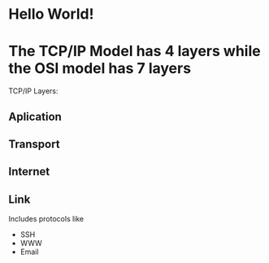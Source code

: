 # Hello World!
# The TCP/IP Model has 4 layers while the OSI model has 7 layers

TCP/IP Layers:
## Aplication
## Transport
## Internet
## Link

Includes protocols like

- SSH
- WWW
- Email
